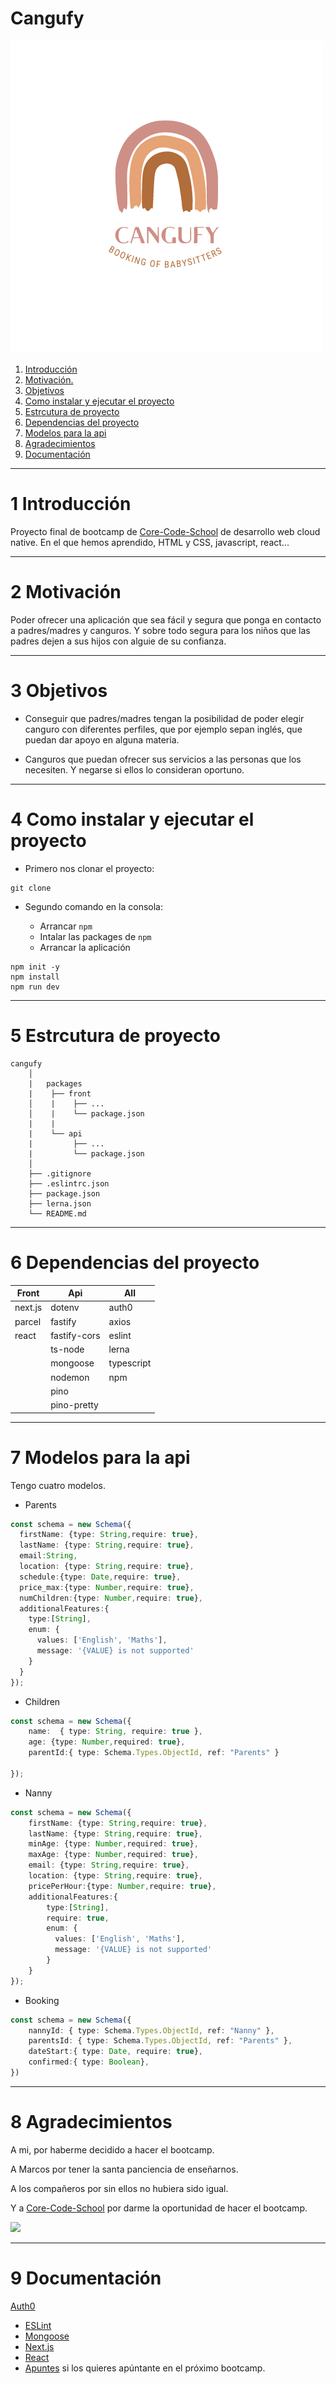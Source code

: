 # Cangufy

![](./logo/CanguFy.png)


1. [Introducción](#schema1)
1. [Motivación.](#schema2)
1. [Objetivos](#schema3)
1. [Como instalar y ejecutar el proyecto](#schema4)
1. [Estrcutura de proyecto](#schema5)
1. [Dependencias del proyecto](#schema6)
1. [Modelos para la api](#schema7)
1. [Agradecimientos](#schema8)
1. [Documentación](#schema9)
<hr>

<a name="schema1"></a>

# 1 Introducción
Proyecto final de bootcamp de [Core-Code-School](https://www.corecode.school/) de desarrollo web cloud native.
En el que hemos aprendido, HTML y CSS, javascript, react... 

<hr>

<a name="schema2"></a>

# 2 Motivación

Poder ofrecer una aplicación que sea fácil y segura que ponga en contacto a  padres/madres y canguros.
Y sobre todo segura para los niños que las padres dejen a sus hijos con alguie de su confianza.

<hr>

<a name="schema3"></a>

# 3 Objetivos

- Conseguir que  padres/madres tengan la posibilidad de poder elegir canguro con diferentes perfiles, que por ejemplo sepan inglés, que puedan dar apoyo en alguna materia.

- Canguros que puedan ofrecer sus servicios a las personas que los necesiten. Y negarse si ellos lo consideran oportuno.

<hr>

<a name="schema4"></a>


# 4 Como instalar y ejecutar el proyecto
- Primero nos clonar el proyecto:
~~~
git clone 
~~~
- Segundo comando en la consola:

    - Arrancar `npm`
    - Intalar las packages de `npm`
    - Arrancar la aplicación
~~~
npm init -y
npm install
npm run dev
~~~

<hr>

<a name="schema5"></a>

# 5 Estrcutura de proyecto
~~~
cangufy
    │
    |   packages
    |    ├── front
    │    |    ├── ...
    │    |    └── package.json
    |    |
    |    └── api
    |         ├── ...
    |         └── package.json
    │
    ├── .gitignore
    ├── .eslintrc.json
    ├── package.json
    ├── lerna.json
    └── README.md
~~~
<hr>

<a name="schema6"></a>

# 6 Dependencias del proyecto

| Front      | Api          | All           |
| ---------- | -------------| --------------|
| next.js    | dotenv       | auth0         |
| parcel     | fastify      | axios         |
| react      | fastify-cors | eslint        |
|            | ts-node      | lerna         |
|            | mongoose     | typescript    |
|            | nodemon      | npm           |
|            | pino         |               |
|            | pino-pretty  |               |

<hr>

<a name="schema7 "></a>

# 7 Modelos para la api
Tengo cuatro modelos.
- Parents
~~~ts
const schema = new Schema({
  firstName: {type: String,require: true},
  lastName: {type: String,require: true},  
  email:String,
  location: {type: String,require: true},
  schedule:{type: Date,require: true},
  price_max:{type: Number,require: true},
  numChildren:{type: Number,require: true},
  additionalFeatures:{
    type:[String],
    enum: {
      values: ['English', 'Maths'],
      message: '{VALUE} is not supported'
    }
  }
});
~~~
- Children
~~~ts
const schema = new Schema({
    name:  { type: String, require: true },
    age: {type: Number,required: true},
    parentId:{ type: Schema.Types.ObjectId, ref: "Parents" }
   
});
~~~
- Nanny
~~~ts
const schema = new Schema({
    firstName: {type: String,require: true},
    lastName: {type: String,require: true},
    minAge: {type: Number,required: true},
    maxAge: {type: Number,required: true},
    email: {type: String,require: true},
    location: {type: String,require: true},
    pricePerHour:{type: Number,require: true},
    additionalFeatures:{
        type:[String], 
        require: true,
        enum: {
          values: ['English', 'Maths'],
          message: '{VALUE} is not supported'
        }
    }
});
~~~
- Booking
~~~ts
const schema = new Schema({
    nannyId: { type: Schema.Types.ObjectId, ref: "Nanny" },
    parentsId: { type: Schema.Types.ObjectId, ref: "Parents" },
    dateStart:{ type: Date, require: true},
    confirmed:{ type: Boolean},
})
~~~

<hr>

<a name="schema8"></a>

# 8 Agradecimientos

A mi, por haberme decidido a hacer el bootcamp. 

A Marcos por tener la santa panciencia de enseñarnos.

A los compañeros por sin ellos no hubiera sido igual.

Y a [Core-Code-School](https://www.corecode.school/) por darme la oportunidad de hacer el bootcamp.




![](https://media.giphy.com/media/jDEYTPQ3sqnOyu2Dx2/giphy.gif)

<hr>

<a name="schema9 "></a>

# 9  Documentación

 [Auth0](https://auth0.com/)
- [ESLint](https://eslint.org/docs/user-guide/getting-started)
- [Mongoose](https://mongoosejs.com/docs/)
- [Next.js](https://nextjs.org/)
- [React](https://es.reactjs.org/)
- [Apuntes](https://www.corecode.school/) si los quieres apúntante en el próximo bootcamp.








